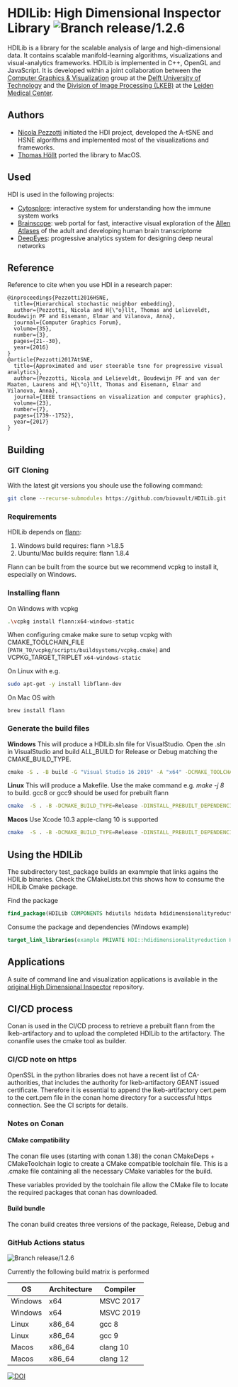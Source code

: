 # HDILib: High Dimensional Inspector Library ![Branch release/1.2.6](https://github.com/biovault/HDILib/actions/workflows/build.yml/badge.svg?branch=release%2F1.2.6)
HDILib is a library for the scalable analysis of large and high-dimensional data.
It contains scalable manifold-learning algorithms, visualizations and visual-analytics frameworks.
HDILib is implemented in C++, OpenGL and JavaScript.
It is developed within a joint collaboration between the [Computer Graphics & Visualization](https://graphics.tudelft.nl/) group at the [Delft University of Technology](https://www.tudelft.nl) and the [Division of Image Processing (LKEB)](https://www.lumc.nl/org/radiologie/research/LKEB/) at the [Leiden Medical Center](https://www.lumc.nl/).

## Authors
- [Nicola Pezzotti](http://nicola17.github.io/) initiated the HDI project, developed the A-tSNE and HSNE algorithms and implemented most of the visualizations and frameworks.
- [Thomas Höllt](https://www.thomashollt.com/) ported the library to MacOS.

## Used
HDI is used in the following projects:
- [Cytosplore](https://www.cytosplore.org/): interactive system for understanding how the immune system works
- [Brainscope](http://www.brainscope.nl/brainscope): web portal for fast,
interactive visual exploration of the [Allen Atlases](http://www.brain-map.org/) of the adult and developing human brain
transcriptome
- [DeepEyes](https://graphics.tudelft.nl/Publications-new/2018/PHVLEV18/): progressive analytics system for designing deep neural networks

## Reference
Reference to cite when you use HDI in a research paper:

```
@inproceedings{Pezzotti2016HSNE,
  title={Hierarchical stochastic neighbor embedding},
  author={Pezzotti, Nicola and H{\"o}llt, Thomas and Lelieveldt, Boudewijn PF and Eisemann, Elmar and Vilanova, Anna},
  journal={Computer Graphics Forum},
  volume={35},
  number={3},
  pages={21--30},
  year={2016}
}
@article{Pezzotti2017AtSNE,
  title={Approximated and user steerable tsne for progressive visual analytics},
  author={Pezzotti, Nicola and Lelieveldt, Boudewijn PF and van der Maaten, Laurens and H{\"o}llt, Thomas and Eisemann, Elmar and Vilanova, Anna},
  journal={IEEE transactions on visualization and computer graphics},
  volume={23},
  number={7},
  pages={1739--1752},
  year={2017}
}
```

## Building

### GIT Cloning 
With the latest git versions you shoule use the following command:
```bash
git clone --recurse-submodules https://github.com/biovault/HDILib.git
```

### Requirements

HDILib depends on [flann]((https://github.com/mariusmuja/flann)):

1. Windows build requires: flann >1.8.5
2. Ubuntu/Mac builds require: flann 1.8.4

Flann can be built from the source but we recommend vcpkg to install it, especially on Windows.

### Installing flann 

On Windows with vcpkg
```bash
.\vcpkg install flann:x64-windows-static
```
When configuring cmake make sure to setup vcpkg with CMAKE_TOOLCHAIN_FILE (`PATH_TO/vcpkg/scripts/buildsystems/vcpkg.cmake`) and VCPKG_TARGET_TRIPLET `x64-windows-static`

On Linux with e.g.
```bash
sudo apt-get -y install libflann-dev
```

On Mac OS with
```
brew install flann
```

### Generate the build files

**Windows**
This will produce a HDILib.sln file for VisualStudio. 
Open the .sln in VisualStudio and build ALL_BUILD for Release or Debug matching the CMAKE_BUILD_TYPE.
```cmd
cmake -S . -B build -G "Visual Studio 16 2019" -A "x64" -DCMAKE_TOOLCHAIN_FILE=.\build\conan_toolchain.cmake -DCMAKE_INSTALL_PREFIX=install
```

**Linux**
This will produce a Makefile. Use the make command e.g. *make -j 8* to build. 
gcc8 or gcc9 should be used for prebuilt flann

```bash
cmake  -S . -B -DCMAKE_BUILD_TYPE=Release -DINSTALL_PREBUILT_DEPENDENCIES=ON -DCMAKE_INSTALL_PREFIX=install -G "Unix Makefiles"
```

**Macos**
Use Xcode 10.3 apple-clang 10 is supported
```bash
cmake  -S . -B -DCMAKE_BUILD_TYPE=Release -DINSTALL_PREBUILT_DEPENDENCIES=ON -DCMAKE_INSTALL_PREFIX=install
```

## Using the HDILib

The subdirectory test_package builds an exammple that links agains the HDILib binaries. Check the CMakeLists.txt this shows how to consume the HDILib Cmake package.

Find the package
```cmake
find_package(HDILib COMPONENTS hdiutils hdidata hdidimensionalityreduction PATHS ${HDILib_ROOT} CONFIG REQUIRED)
```

Consume the package and dependencies (Windows example)
```cmake
target_link_libraries(example PRIVATE HDI::hdidimensionalityreduction HDI::hdiutils HDI::hdidata ${CMAKE_DL_LIBS})
```

## Applications

A suite of command line and visualization applications is available in the [original High Dimensional Inspector](https://github.com/biovault/High-Dimensional-Inspector) repository.

## CI/CD process

Conan is used in the CI/CD process to retrieve a prebuilt flann from the lkeb-artifactory and to upload the completed HDILib to the artifactory. The conanfile uses the cmake tool as builder.


### CI/CD note on https
OpenSSL in the python libraries does not have a recent list of CA-authorities, that includes the authority for lkeb-artifactory GEANT issued certificate. Therefore it is essential to append the lkeb-artifactory cert.pem to the cert.pem file in the conan home directory for a successful https connection. See the CI scripts for details.

### Notes on Conan

#### CMake compatibility
The conan file uses (starting with conan 1.38) the conan CMakeDeps + CMakeToolchain logic to create a CMake compatible toolchain file. This is a .cmake file
containing all the necessary CMake variables for the build. 

These variables provided by the toolchain file allow the CMake file to locate the required packages that conan has downloaded.

#### Build bundle
The conan build creates three versions of the package, Release, Debug and 


### GitHub Actions status
![Branch release/1.2.6](https://github.com/biovault/HDILib/actions/workflows/build.yml/badge.svg?branch=release%2F1.2.6)

Currently the following build matrix is performed

| OS      | Architecture | Compiler  |
| ------- | ------------ | --------- |
| Windows | x64          | MSVC 2017 |
| Windows | x64          | MSVC 2019 |
| Linux   | x86_64       | gcc 8     |
| Linux   | x86_64       | gcc 9     |
| Macos   | x86_64       | clang 10  |
| Macos   | x86_64       | clang 12  |

[![DOI](https://zenodo.org/badge/100361974.svg)](https://zenodo.org/badge/latestdoi/100361974)



